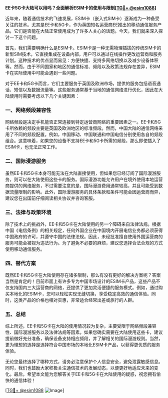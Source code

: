 **EE卡5G卡大陆可以用吗？全面解析ESIM卡的使用与限制[[TG💪+ @esim1088](https://t.me/s/esim1088)]**

近年来，随着通信技术的飞速发展，ESIM卡（嵌入式SIM卡）逐渐成为一种备受关注的技术。尤其是EE卡和5G卡，作为英国知名运营商EE推出的移动通信服务产品，它们是否能在大陆正常使用成为了许多人关心的话题。今天，我们就来深入探讨一下这个问题。

首先，我们需要明确什么是ESIM卡。ESIM卡是一种无需物理插拔的传统SIM卡的新型SIM技术，它直接集成在设备内部，用户可以通过在线操作更改运营商和服务计划。这种技术的优点显而易见：方便快捷、支持多网络切换以及减少设备体积等。然而，由于不同国家和地区的通信标准、频段以及政策法规存在差异，ESIM卡在实际使用中可能会遇到一些问题。

对于EE卡和5G卡而言，它们主要服务于英国及欧洲市场，提供的服务包括语音通话、短信以及数据流量等。这些服务通常基于当地的通信网络进行优化，因此在大陆使用时需要考虑以下几个关键因素：

### 一、网络频段兼容性

网络频段是决定手机能否正常连接到特定运营商网络的重要因素之一。EE卡和5G卡所依赖的频段主要是英国及欧洲地区的标准频段。然而，中国大陆的通信网络采用了不同的频段配置。例如，中国移动、中国联通和中国电信分别使用各自的频段组合。这意味着，如果您的设备不支持EE卡和5G卡所需的频段，那么即使插入了ESIM卡，也无法正常工作。

### 二、国际漫游服务

虽然EE卡和5G卡本身可能无法在大陆直接使用，但如果您已经订阅了国际漫游服务，则可以在大陆使用这些卡的服务。国际漫游功能允许用户在境外使用本地运营商提供的网络服务，不过需要注意的是，国际漫游费用通常较高，并且可能受到数据流量限制的影响。此外，国际漫游服务的具体条款和条件可能会因运营商而异，建议您在出国前仔细阅读相关协议并咨询客服。

### 三、法律与政策环境

除了技术上的挑战外，EE卡和5G卡在大陆使用的另一个障碍来自法律法规。根据中国《电信条例》的相关规定，任何外国企业在中国境内开展电信业务都必须获得中国政府的许可，并遵守中国的法律法规。因此，未经批准擅自使用外国运营商的服务可能会被视为违法行为。为了避免不必要的麻烦，建议您选择合法合规的方式使用移动通信服务。

### 四、替代方案

既然EE卡和5G卡在大陆使用存在诸多限制，那么有没有更好的解决方案呢？答案当然是肯定的！目前市面上有许多专为中国市场设计的ESIM卡产品，这些产品不仅支持国内三大运营商的网络，还提供了更加灵活便捷的服务模式。例如，通过购买本地化的ESIM卡，您可以轻松实现无缝切换，享受稳定高效的通信体验。同时，这类产品的价格也相对实惠，非常适合经常出差或旅行的人群。

### 五、总结

综上所述，EE卡和5G卡在大陆的使用情况较为复杂，主要受限于网络频段兼容性、国际漫游服务以及法律法规等因素。如果您确实需要在大陆使用这些卡，建议提前做好充分准备，确保设备支持相应频段，并了解相关的国际漫游规则。当然，更为理想的选择是选择符合中国市场的本地化ESIM卡产品，以获得更优质的服务体验。

无论您最终选择了哪种方式，请务必注意保护个人信息安全，避免泄露敏感信息。同时，我们也鼓励大家积极关注通信技术的发展动态，以便更好地适应未来的变化。最后，希望本文能为您解答关于EE卡和5G卡在大陆使用的疑惑，祝您拥有愉快的通信体验！

[[TG💪+ @esim1088](https://t.me/s/esim1088) ![Image](https://i.postimg.cc/4NQfJmqS/Snipaste-2025-05-13-00-14-12.png)]